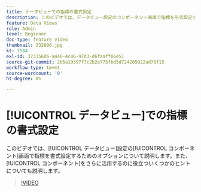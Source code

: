 ```yaml
---
title: データビューでの指標の書式設定
description: このビデオでは、データビュー設定のコンポーネント画面で指標を形式設定するためのオプションについて説明します。また、コンポーネントをさらに活用するのに役立ついくつかのヒントについても説明します。
feature: Data Views
role: Admin
level: Beginner
doc-type: feature video
thumbnail: 332806.jpg
kt: 7584
exl-id: 373356d6-a446-4c46-97d3-d6faaff06e51
source-git-commit: 2b5a19397f7c2b2e775fbd5d724205922ad76f15
workflow-type: tm+mt
source-wordcount: '0'
ht-degree: 0%

---
```


# [!UICONTROL データビュー]での指標の書式設定

このビデオでは、[!UICONTROL データビュー]設定の[!UICONTROL コンポーネント]画面で指標を書式設定するためのオプションについて説明します。また、[!UICONTROL コンポーネント]をさらに活用するのに役立ついくつかのヒントについても説明します。

>[!VIDEO](https://video.tv.adobe.com/v/3412366/?quality=12&learn=on&captions=jpn)
